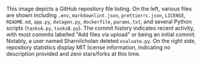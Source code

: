 This image depicts a GitHub repository file listing. On the left, various files are shown including `.env`, `markdownlint.json`, `prettierrc.json`, `LICENSE`, `README.md`, `app.py`, `datagen.py`, `dockerfile`, `params.txt`, and several Python scripts (`tasksA.py`, `tasksB.py`). The commit history indicates recent activity, with most commits labelled "Add files via upload" or being an initial commit. Notably, a user named Sharnilcholan deleted `evaluate.py`. On the right side, repository statistics display MIT license information, indicating no description provided and zero stars/forks at this time.